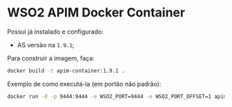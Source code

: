 # WSO2 APIM Docker Container

Possui já instalado e configurado:

* AS versão na `1.9.1`;

Para construir a imagem, faça:

```bash
docker build -t apim-container:1.9.1 .
```

Exemplo de como executá-la (em portão não padrão):

```bash
docker run -d -p 9444:9444 -e WSO2_PORT=9444 -e WSO2_PORT_OFFSET=1 apim-container:1.9.1
```